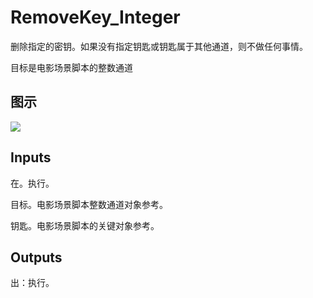 # RemoveKey_Integer

删除指定的密钥。如果没有指定钥匙或钥匙属于其他通道，则不做任何事情。

目标是电影场景脚本的整数通道

## 图示

![]($-20221218-20501837.png)

## Inputs

在。执行。

目标。电影场景脚本整数通道对象参考。

钥匙。电影场景脚本的关键对象参考。  

## Outputs

出：执行。
